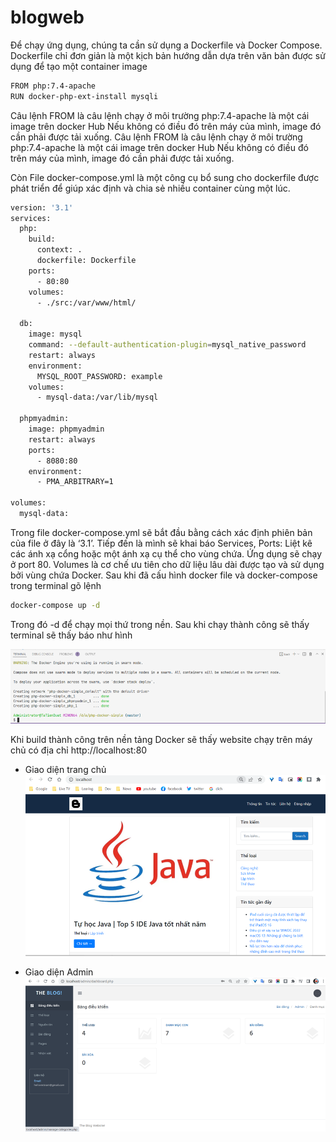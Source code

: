 # blogweb
Để chạy ứng dụng, chúng ta cần sử dụng a Dockerfile và Docker Compose. 
Dockerfile chỉ đơn giản là một kịch bản hướng dẫn dựa trên văn bản được sử 
dụng để tạo một container image
```bash
FROM php:7.4-apache
RUN docker-php-ext-install mysqli
```
Câu lệnh FROM là câu lệnh chạy ở môi trường php:7.4-apache là một cái image trên
docker Hub Nếu không có điều đó trên máy của mình, image đó cần phải được tải xuống.
Câu lệnh FROM là câu lệnh chạy ở môi trường php:7.4-apache là một cái image trên docker Hub 
Nếu không có điều đó trên máy của mình, image đó cần phải được tải xuống.

Còn File docker-compose.yml là một công cụ bổ sung cho dockerfile được phát triển để giúp xác định và 
chia sẻ nhiều container cùng một lúc.

```bash
version: '3.1'
services:
  php:
    build:
      context: .
      dockerfile: Dockerfile
    ports:
      - 80:80
    volumes:
      - ./src:/var/www/html/

  db:
    image: mysql
    command: --default-authentication-plugin=mysql_native_password
    restart: always
    environment:
      MYSQL_ROOT_PASSWORD: example
    volumes:
      - mysql-data:/var/lib/mysql

  phpmyadmin:
    image: phpmyadmin
    restart: always
    ports:
      - 8080:80
    environment:
      - PMA_ARBITRARY=1

volumes:
  mysql-data:

```
Trong file docker-compose.yml sẽ bắt đầu bằng cách xác định phiên bản của file ở đây là ‘3.1’. 
Tiếp đến là mình sẽ khai báo Services,
Ports: Liệt kê các ánh xạ cổng hoặc một ánh xạ cụ thể cho vùng chứa. Ứng dụng sẽ chạy ở port 80.
Volumes là cơ chế ưu tiên cho dữ liệu lâu dài được tạo và sử dụng bởi vùng chứa Docker.
Sau khi đã cấu hình docker file và docker-compose trong terminal gõ lệnh 
```bash
docker-compose up -d
```
Trong đó -d để chạy mọi thứ trong nền. Sau khi chạy thành công sẽ thấy terminal sẽ thấy báo như hình

![Build](/Build.png)

Khi build thành công trên nền tảng Docker sẽ thấy website chạy trên máy chủ có địa chỉ http://localhost:80

- Giao diện trang chủ
![trang chu](/giaodien1.png)

- Giao diện Admin
![Admin](/daodien2.png)



